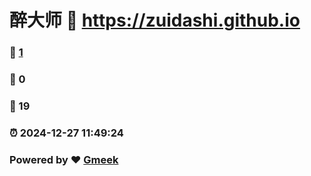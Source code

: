 # 醉大师 :link: https://zuidashi.github.io 
### :page_facing_up: [1](https://zuidashi.github.io/tag.html) 
### :speech_balloon: 0 
### :hibiscus: 19 
### :alarm_clock: 2024-12-27 11:49:24 
### Powered by :heart: [Gmeek](https://github.com/Meekdai/Gmeek)
